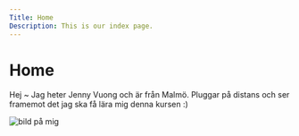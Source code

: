 ```yaml
---
Title: Home
Description: This is our index page.
---
```


Home
==========================

Hej ~
Jag heter Jenny Vuong och är från Malmö. Pluggar på distans och ser framemot det jag ska få lära mig denna kursen :)

<img id="imgMe" src="%assets_url%/img/me.jpg" alt="bild på mig">
